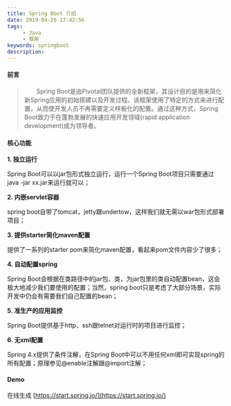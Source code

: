 ```yaml
---
title: Spring Boot 介绍
date: 2019-04-26 17:42:56
tags: 
     - Java
     - 框架
keywords: springboot
description:
---
```



#### 前言
>&emsp;&emsp;Spring Boot是由Pivotal团队提供的全新框架，其设计目的是用来简化新Spring应用的初始搭建以及开发过程。该框架使用了特定的方式来进行配置，从而使开发人员不再需要定义样板化的配置。通过这种方式，Spring Boot致力于在蓬勃发展的快速应用开发领域(rapid application development)成为领导者。


#### 核心功能

**1. 独立运行**　

Spring Boot可以以jar包形式独立运行，运行一个Spring Boot项目只需要通过java -jar xx.jar来运行就可以；

**2. 内嵌servlet容器**

spring boot自带了tomcat，jetty跟undertow，这样我们就无需以war包形式部署项目；

**3. 提供starter简化maven配置**

提供了一系列的starter pom来简化maven配置，看起来pom文件内容少了很多；

**4. 自动配置spring**

Spring Boot会根据在类路径中的jar包、类，为jar包里的类自动配置bean，这会极大地减少我们要使用的配置；当然，spring boot只是考虑了大部分场景，实际开发中仍会有需要我们自己配置的bean；

**5. 准生产的应用监控**

Spring Boot提供基于http、ssh跟telnet对运行时的项目进行监控；

**6. 无xml配置**

Spring 4.x提供了条件注解，在Spring Boot中可以不用任何xml即可实现spring的所有配置；原理参见@enable注解跟@import注解；


#### Demo
在线生成 [https://start.spring.io/](https://start.spring.io/)

